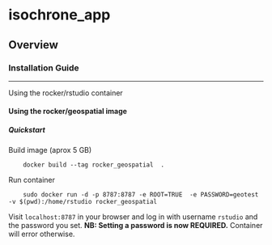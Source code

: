 # isochrone_app

## Overview

### Installation Guide
---
Using the rocker/rstudio container

#### Using the rocker/geospatial image

##### Quickstart

Build image (aprox 5 GB)

```
    docker build --tag rocker_geospatial  . 
```

Run container

```
    sudo docker run -d -p 8787:8787 -e ROOT=TRUE  -e PASSWORD=geotest -v $(pwd):/home/rstudio rocker_geospatial
```

Visit `localhost:8787` in your browser and log in with username `rstudio` and the password you set. **NB: Setting a password is now REQUIRED.**  Container will error otherwise.

